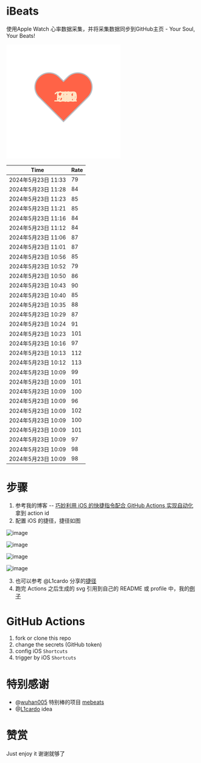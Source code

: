 # iBeats
使用Apple Watch 心率数据采集，并将采集数据同步到GitHub主页 - Your Soul, Your Beats!

![](./files/heart.svg)

<!--START_SECTION:my_heart_rate-->
| Time | Rate | 
 | ---- | ---- | 
| 2024年5月23日 11:33 | 79 |
| 2024年5月23日 11:28 | 84 |
| 2024年5月23日 11:23 | 85 |
| 2024年5月23日 11:21 | 85 |
| 2024年5月23日 11:16 | 84 |
| 2024年5月23日 11:12 | 84 |
| 2024年5月23日 11:06 | 87 |
| 2024年5月23日 11:01 | 87 |
| 2024年5月23日 10:56 | 85 |
| 2024年5月23日 10:52 | 79 |
| 2024年5月23日 10:50 | 86 |
| 2024年5月23日 10:43 | 90 |
| 2024年5月23日 10:40 | 85 |
| 2024年5月23日 10:35 | 88 |
| 2024年5月23日 10:29 | 87 |
| 2024年5月23日 10:24 | 91 |
| 2024年5月23日 10:23 | 101 |
| 2024年5月23日 10:16 | 97 |
| 2024年5月23日 10:13 | 112 |
| 2024年5月23日 10:12 | 113 |
| 2024年5月23日 10:09 | 99 |
| 2024年5月23日 10:09 | 101 |
| 2024年5月23日 10:09 | 100 |
| 2024年5月23日 10:09 | 96 |
| 2024年5月23日 10:09 | 102 |
| 2024年5月23日 10:09 | 100 |
| 2024年5月23日 10:09 | 101 |
| 2024年5月23日 10:09 | 97 |
| 2024年5月23日 10:09 | 98 |
| 2024年5月23日 10:09 | 98 |

<!--END_SECTION:my_heart_rate-->

# 步骤
1. 参考我的博客 -- [巧妙利用 iOS 的快捷指令配合 GitHub Actions 实现自动化](https://github.com/yihong0618/gitblog/issues/198) 拿到 action id
2. 配置 iOS 的捷径，捷径如图

![image](https://user-images.githubusercontent.com/15976103/122154218-0db0b480-ce97-11eb-93bb-5aec07c558dc.png)

![image](https://user-images.githubusercontent.com/15976103/122154236-186b4980-ce97-11eb-8e4b-70551a0391ae.png)

![image](https://user-images.githubusercontent.com/15976103/122154268-2d47dd00-ce97-11eb-902e-3acf292265a9.png)

![image](https://user-images.githubusercontent.com/15976103/122174055-fa144680-ceb4-11eb-9be2-3eb83cd516f7.png)

3. 也可以参考 @L1cardo 分享的[捷径](https://www.icloud.com/shortcuts/6ab6047b459c41ad822ad6b94b1c03d4)
4. 跑完 Actions 之后生成的 svg 引用到自己的 README 或 profile 中，我的[例子](https://github.com/yihong0618) 

# GitHub Actions

1. fork or clone this repo
2. change the secrets (GitHub token)
3. config iOS `Shortcuts` 
4. trigger by iOS `Shortcuts`

# 特别感谢
- @[wuhan005](https://github.com/wuhan005) 特别棒的项目 [mebeats](https://github.com/wuhan005/mebeats)
- @[L1cardo](https://github.com/L1cardo) idea

# 赞赏
Just enjoy it
谢谢就够了
